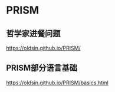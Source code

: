 # PRISM
## 哲学家进餐问题
https://oldsin.github.io/PRISM/
## PRISM部分语言基础
https://oldsin.github.io/PRISM/basics.html
